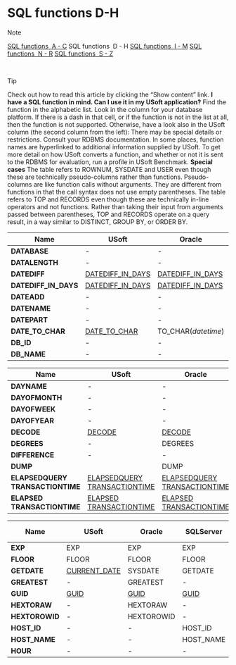 # SQL functions D-H

> [!NOTE]
> [SQL functions  A - C](/docs/Modeller%20and%20Rules%20Engine/SQL%20functions/SQL%20functions%20AC.md)
> SQL functions  D - H
> [SQL functions  I - M](/docs/Modeller%20and%20Rules%20Engine/SQL%20functions/SQL%20functions%20IM.md)
> [SQL functions  N - R](/docs/Modeller%20and%20Rules%20Engine/SQL%20functions/SQL%20functions%20NR.md)
> [SQL functions  S - Z](/docs/Modeller%20and%20Rules%20Engine/SQL%20functions/SQL%20functions%20SZ.md)

 

> [!TIP]
> Check out how to read this article by clicking the “Show content” link.
> **I have a SQL function in mind. Can I use it in my USoft application?** 
Find the function in the alphabetic list. Look in the column for your database platform. If there is a dash in that cell, or if the function is not in the list at all, then the function is not supported.
> Otherwise, have a look also in the USoft column (the second column from the left):
> There may be special details or restrictions. Consult your RDBMS documentation. In some places, function names are hyperlinked to additional information supplied by USoft.
> To get more detail on how USoft converts a function, and whether or not it is sent to the RDBMS for evaluation, run a profile in USoft Benchmark.
> **Special cases**
The table refers to ROWNUM, SYSDATE and USER even though these are technically pseudo-columns rather than functions. Pseudo-columns are like function calls without arguments. They are different from functions in that the call syntax does not use empty parentheses.
The table refers to TOP and RECORDS even though these are technically in-line operators and not functions. Rather than taking their input from arguments passed between parentheses, TOP and RECORDS operate on a query result, in a way similar to DISTINCT, GROUP BY, or ORDER BY.

|**Name**|**USoft**|**Oracle**|**SQLServer**|**ODBC**|**JDBCY, Derby**|
|--------|--------|--------|--------|--------|--------|
|**DATABASE**|-       |-       |-       |DATABASE|-       |
|**DATALENGTH**|-       |-       |[DATALENGTH](/docs/Modeller%20and%20Rules%20Engine/SQL%20functions/DATALENGTH%20LEN.md)|-       |-       |
|**DATEDIFF**|[DATEDIFF_IN_DAYS](/docs/Modeller%20and%20Rules%20Engine/SQL%20functions/DATEDIFF_IN_DAYS.md)|[DATEDIFF_IN_DAYS](/docs/Modeller%20and%20Rules%20Engine/SQL%20functions/DATEDIFF_IN_DAYS.md)|DATEDIFF|[DATEDIFF_IN_DAYS](/docs/Modeller%20and%20Rules%20Engine/SQL%20functions/DATEDIFF_IN_DAYS.md)|[DATEDIFF_IN_DAYS](/docs/Modeller%20and%20Rules%20Engine/SQL%20functions/DATEDIFF_IN_DAYS.md)|
|**DATEDIFF_IN_DAYS**|[DATEDIFF_IN_DAYS](/docs/Modeller%20and%20Rules%20Engine/SQL%20functions/DATEDIFF_IN_DAYS.md)|[DATEDIFF_IN_DAYS](/docs/Modeller%20and%20Rules%20Engine/SQL%20functions/DATEDIFF_IN_DAYS.md)|DATEDIFF|[DATEDIFF_IN_DAYS](/docs/Modeller%20and%20Rules%20Engine/SQL%20functions/DATEDIFF_IN_DAYS.md)|[DATEDIFF_IN_DAYS](/docs/Modeller%20and%20Rules%20Engine/SQL%20functions/DATEDIFF_IN_DAYS.md)|
|**DATEADD**|-       |-       |DATEADD |-       |DATEADD |
|**DATENAME**|-       |-       |DATENAME|-       |-       |
|**DATEPART**|-       |-       |DATEPART|-       |-       |
|**DATE_TO_CHAR**|[DATE_TO_CHAR](/docs/Modeller%20and%20Rules%20Engine/SQL%20functions/DATE_TO_CHAR.md)|TO_CHAR(*datetime*)|CONVERT(*datetime*)|[DATE_TO_CHAR](/docs/Modeller%20and%20Rules%20Engine/SQL%20functions/DATE_TO_CHAR.md)|TO_CHARDATE|
|**DB_ID**|-       |-       |DB_ID   |-       |-       |
|**DB_NAME**|-       |-       |DB_NAME |-       |-       |



|**Name**|**USoft**|**Oracle**|**SQLServer**|**ODBC**|**JDBCY, Derby**|
|--------|--------|--------|--------|--------|--------|
|**DAYNAME**|-       |-       |-       |DAYNAME |-       |
|**DAYOFMONTH**|-       |-       |-       |DAYOFMONTH|-       |
|**DAYOFWEEK**|-       |-       |-       |DAYOFWEEK|-       |
|**DAYOFYEAR**|-       |-       |-       |DAYOFYEAR|-       |
|**DECODE**|[DECODE](/docs/Modeller%20and%20Rules%20Engine/SQL%20functions/CASE%20DECODE.md)|[DECODE](/docs/Modeller%20and%20Rules%20Engine/SQL%20functions/CASE%20DECODE.md)|[CASE](/docs/Modeller%20and%20Rules%20Engine/SQL%20functions/CASE%20DECODE.md)|[CASE](/docs/Modeller%20and%20Rules%20Engine/SQL%20functions/CASE%20DECODE.md)|[CASE](/docs/Modeller%20and%20Rules%20Engine/SQL%20functions/CASE%20DECODE.md)|
|**DEGREES**|-       |DEGREES |-       |DEGREES |DEGREES |
|**DIFFERENCE**|-       |-       |DIFFERENCE|DIFFERENCE|-       |
|**DUMP**|        |DUMP    |-       |-       |-       |
|**ELAPSEDQUERY			TRANSACTIONTIME**|[ELAPSEDQUERY			TRANSACTIONTIME](/docs/Modeller%20and%20Rules%20Engine/SQL%20functions/ELAPSEDQUERYTRANSACTIONTIME.md)|[ELAPSEDQUERY			TRANSACTIONTIME](/docs/Modeller%20and%20Rules%20Engine/SQL%20functions/ELAPSEDQUERYTRANSACTIONTIME.md)|[ELAPSEDQUERY			TRANSACTIONTIME](/docs/Modeller%20and%20Rules%20Engine/SQL%20functions/ELAPSEDQUERYTRANSACTIONTIME.md)|[ELAPSEDQUERY			TRANSACTIONTIME](/docs/Modeller%20and%20Rules%20Engine/SQL%20functions/ELAPSEDQUERYTRANSACTIONTIME.md)|[ELAPSEDQUERY			TRANSACTIONTIME](/docs/Modeller%20and%20Rules%20Engine/SQL%20functions/ELAPSEDQUERYTRANSACTIONTIME.md)|
|**ELAPSED			TRANSACTIONTIME**|[ELAPSED			TRANSACTIONTIME](/docs/Modeller%20and%20Rules%20Engine/SQL%20functions/ELAPSEDTRANSACTIONTIME.md)|[ELAPSED			TRANSACTIONTIME](/docs/Modeller%20and%20Rules%20Engine/SQL%20functions/ELAPSEDTRANSACTIONTIME.md)|[ELAPSED			TRANSACTIONTIME](/docs/Modeller%20and%20Rules%20Engine/SQL%20functions/ELAPSEDTRANSACTIONTIME.md)|[ELAPSED			TRANSACTIONTIME](/docs/Modeller%20and%20Rules%20Engine/SQL%20functions/ELAPSEDTRANSACTIONTIME.md)|[ELAPSED			TRANSACTIONTIME](/docs/Modeller%20and%20Rules%20Engine/SQL%20functions/ELAPSEDTRANSACTIONTIME.md)E|



|**Name**|**USoft**|**Oracle**|**SQLServer**|**ODBC**|**JDBCY, Derby**|
|--------|--------|--------|--------|--------|--------|
|**EXP** |EXP     |EXP     |EXP     |EXP     |EXP     |
|**FLOOR**|FLOOR   |FLOOR   |FLOOR   |FLOOR   |FLOOR   |
|**GETDATE**|[CURRENT_DATE](/docs/Modeller%20and%20Rules%20Engine/SQL%20functions/CURRENT_DATE.md)|SYSDATE |GETDATE |NOW     |SYSDATE |
|**GREATEST**|-       |GREATEST|-       |-       |-       |
|**GUID**|[GUID](/docs/Modeller%20and%20Rules%20Engine/SQL%20functions/GUID.md)|[GUID](/docs/Modeller%20and%20Rules%20Engine/SQL%20functions/GUID.md)|[GUID](/docs/Modeller%20and%20Rules%20Engine/SQL%20functions/GUID.md)|[GUID](/docs/Modeller%20and%20Rules%20Engine/SQL%20functions/GUID.md)|[GUID](/docs/Modeller%20and%20Rules%20Engine/SQL%20functions/GUID.md)|
|**HEXTORAW**|-       |HEXTORAW|-       |-       |-       |
|**HEXTOROWID**|-       |HEXTOROWID|-       |-       |-       |
|**HOST_ID**|-       |-       |HOST_ID |-       |-       |
|**HOST_NAME**|-       |-       |HOST_NAME|-       |-       |
|**HOUR**|-       |-       |-       |HOUR    |-       |